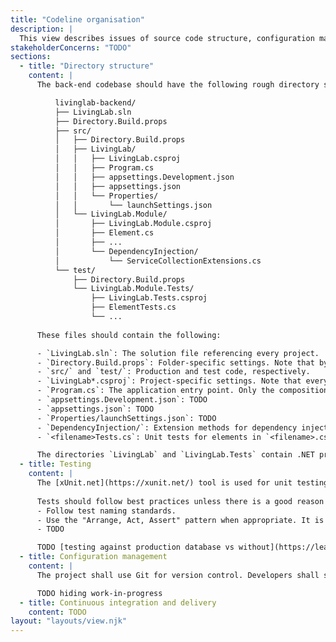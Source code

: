 ```yaml
---
title: "Codeline organisation"
description: |
  This view describes issues of source code structure, configuration management, testing, and continuous integration and delivery.
stakeholderConcerns: "TODO"
sections:
  - title: "Directory structure"
    content: |
      The back-end codebase should have the following rough directory structure:

          livinglab-backend/
          ├── LivingLab.sln
          ├── Directory.Build.props
          ├── src/
          │   ├── Directory.Build.props
          │   ├── LivingLab/
          │   │   ├── LivingLab.csproj
          │   │   ├── Program.cs
          │   │   ├── appsettings.Development.json
          │   │   ├── appsettings.json
          │   │   └── Properties/
          │   │       └── launchSettings.json
          │   └── LivingLab.Module/
          │       ├── LivingLab.Module.csproj
          │       ├── Element.cs
          │       ├── ...
          │       └── DependencyInjection/
          │           └── ServiceCollectionExtensions.cs
          └── test/
              ├── Directory.Build.props
              └── LivingLab.Module.Tests/
                  ├── LivingLab.Tests.csproj
                  ├── ElementTests.cs
                  └── ...
      
      These files should contain the following:

      - `LivingLab.sln`: The solution file referencing every project.
      - `Directory.Build.props`: Folder-specific settings. Note that by default, only the most specific (i.e., most deeply nested in the directory hierarchy) such file is read, cf. [Microsoft's documentation](https://learn.microsoft.com/en-us/visualstudio/msbuild/customize-by-directory#use-case-multi-level-merging).
      - `src/` and `test/`: Production and test code, respectively.
      - `LivingLab*.csproj`: Project-specific settings. Note that every project (both in `src` and `test`) should reference the composition root (the `LivingLab` project), and that the composition root should reference every project in `src` (cf. the [module structure](/views/development/module-structure/)). References can be added with the `dotnet add reference` command (cf. [Microsoft's documentation](https://learn.microsoft.com/en-us/dotnet/core/tools/dotnet-reference-add)).
      - `Program.cs`: The application entry point. Only the composition root should contain an entry point.
      - `appsettings.Development.json`: TODO
      - `appsettings.json`: TODO
      - `Properties/launchSettings.json`: TODO
      - `DependencyInjection/`: Extension methods for dependency injection. Only relevant outside the composition root. TODO more details?
      - `<filename>Tests.cs`: Unit tests for elements in `<filename>.cs`.

      The directories `LivingLab` and `LivingLab.Tests` contain .NET projects, and the solution file `LivingLab.sln` should reference both projects.
  - title: Testing
    content: |
      The [xUnit.net](https://xunit.net/) tool is used for unit testing. Test projects can be created with the `xunit` template using the command `dotnet new xunit`.
      
      Tests should follow best practices unless there is a good reason not to (cf. especially [Microsoft's documentation](https://learn.microsoft.com/en-us/dotnet/core/testing/unit-testing-best-practices#best-practices)):
      - Follow test naming standards.
      - Use the "Arrange, Act, Assert" pattern when appropriate. It is optional to demarcate each task with comments.
      - TODO

      TODO [testing against production database vs without](https://learn.microsoft.com/en-us/ef/core/testing/)
  - title: Configuration management
    content: |
      The project shall use Git for version control. Developers shall strive to integrate changes to the mainline branch as soon as their code is healthy (that is, they shall perform continuous integration, cf. {% cite 'fowler-ci' %}). Additional branches are allowed in personal workspaces of developers, as long as these are continuously merged with the mainline branch. Note that semi-integration, i.e., developers regularly pulling changes from mainline, is not sufficient, cf. {% cite 'fowler-ci' %}.

      TODO hiding work-in-progress
  - title: Continuous integration and delivery
    content: TODO
layout: "layouts/view.njk"
---
```

